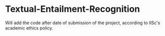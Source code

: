 # Textual-Entailment-Recognition

Will add the code after date of submission of the project, according to IISc's academic ethics policy.
